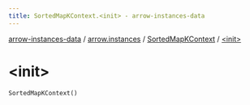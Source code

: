 ```yaml
---
title: SortedMapKContext.<init> - arrow-instances-data
---
```


[arrow-instances-data](../../index.html) / [arrow.instances](../index.html) / [SortedMapKContext](index.html) / [&lt;init&gt;](./-init-.html)

# &lt;init&gt;

`SortedMapKContext()`